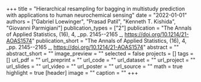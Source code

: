+++
title = "Hierarchical resampling for bagging in multistudy prediction with applications to human neurochemical sensing"
date = "2022-01-01"
authors = ["Gabriel Loewinger", "Prasad Patil", "Kenneth T. Kishida", "Giovanni Parmigiani"]
publication_types = ["2"]
publication = "The Annals of Applied Statistics, (16), 4, _pp. 2145--2165 _, https://doi.org/10.1214/21-AOAS1574"
publication_short = "The Annals of Applied Statistics, (16), 4, _pp. 2145--2165 _, https://doi.org/10.1214/21-AOAS1574"
abstract = ""
abstract_short = ""
image_preview = ""
selected = false
projects = []
tags = []
url_pdf = ""
url_preprint = ""
url_code = ""
url_dataset = ""
url_project = ""
url_slides = ""
url_video = ""
url_poster = ""
url_source = ""
math = true
highlight = true
[header]
image = ""
caption = ""
+++
